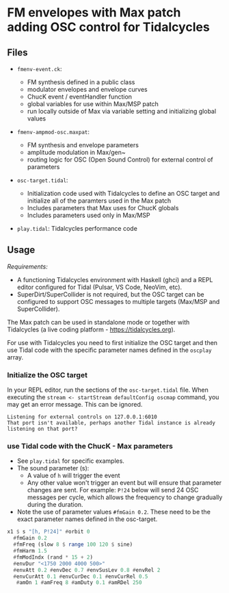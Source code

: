 # FM envelopes with Max patch adding OSC control for Tidalcycles

## Files

- `fmenv-event.ck`: 
    - FM synthesis defined in a public class
    - modulator envelopes and envelope curves
    - ChucK event / eventHandler function
    - global variables for use within Max/MSP patch
    - run locally outside of Max via variable setting and initializing global values

- `fmenv-ampmod-osc.maxpat`: 
    - FM synthesis and envelope parameters
    - amplitude modulation in Max/gen~ 
    - routing logic for OSC (Open Sound Control) for external control of parameters

- `osc-target.tidal`:
    - Initialization code used with Tidalcycles to define an OSC target and initialize all of the paramters used in the Max patch
    - Includes parameters that Max uses for ChucK globals
    - Includes parameters used only in Max/MSP

- `play.tidal`: Tidalcycles performance code

## Usage

*Requirements:* 

- A functioning Tidalcycles environment with Haskell (ghci) and a REPL editor configured for Tidal (Pulsar, VS Code, NeoVim, etc). 
- SuperDirt/SuperCollider is not required, but the OSC target can be configured to support OSC messages to multiple targets (Max/MSP and SuperCollider).

The Max patch can be used in standalone mode or together with Tidalcycles (a live coding platform - https://tidalcycles.org). 

For use with Tidalcycles you need to first initialize the OSC target and then use Tidal code with the specific parameter names defined in the `oscplay` array. 

### Initialize the OSC target

In your REPL editor, run the sections of the `osc-target.tidal` file. 
When executing the `stream <- startStream defaultConfig oscmap` command, you may get an error message. This can be ignored. 

```
Listening for external controls on 127.0.0.1:6010
That port isn't available, perhaps another Tidal instance is already listening on that port?
```

### use Tidal code with the ChucK - Max parameters

- See `play.tidal` for specific examples. 
- The sound parameter (s):
    - A value of `h` will trigger the event
    - Any other value won't trigger an event but will ensure that parameter changes are sent. For example: `P!24` below will send 24 OSC messages per cycle, which allows the frequency to change gradually during the duration.
- Note the use of parameter values `#fmGain 0.2`. These need to be the exact parameter names defined in the osc-target.

```haskell
x1 $ s "[h, P!24]" #orbit 0
  #fmGain 0.2
  #fmFreq (slow 8 $ range 100 120 $ sine)
  #fmHarm 1.5
  #fmModIndx (rand * 15 + 2)
  #envDur "<1750 2000 4000 500>"
  #envAtt 0.2 #envDec 0.7 #envSusLev 0.8 #envRel 2
  #envCurAtt 0.1 #envCurDec 0.1 #envCurRel 0.5
   #amOn 1 #amFreq 8 #amDuty 0.1 #amRDel 250

```



